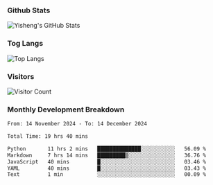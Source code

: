 ### Github Stats
![Yisheng's GitHub Stats](https://github-readme-stats-9qabuvhk1-gongyisheng.vercel.app/api?username=gongyisheng&count_private=true&show_icons=true)
### Tog Langs
![Top Langs](https://github-readme-stats-9qabuvhk1-gongyisheng.vercel.app/api/top-langs/?username=gongyisheng&layout=compact)
### Visitors
![Visitor Count](https://profile-counter.glitch.me/gongyisheng/count.svg)
### Monthly Development Breakdown
<!--START_SECTION:waka-->

```txt
From: 14 November 2024 - To: 14 December 2024

Total Time: 19 hrs 40 mins

Python       11 hrs 2 mins   ██████████████░░░░░░░░░░░   56.09 %
Markdown     7 hrs 14 mins   █████████▒░░░░░░░░░░░░░░░   36.76 %
JavaScript   40 mins         █░░░░░░░░░░░░░░░░░░░░░░░░   03.46 %
YAML         40 mins         █░░░░░░░░░░░░░░░░░░░░░░░░   03.43 %
Text         1 min           ░░░░░░░░░░░░░░░░░░░░░░░░░   00.09 %
```

<!--END_SECTION:waka-->
